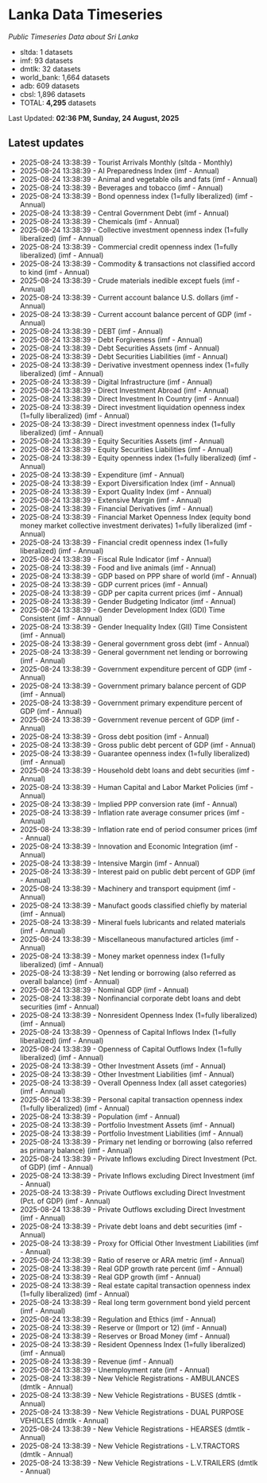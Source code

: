 # Lanka Data Timeseries
*Public Timeseries Data about Sri Lanka*

* sltda: 1 datasets
* imf: 93 datasets
* dmtlk: 32 datasets
* world_bank: 1,664 datasets
* adb: 609 datasets
* cbsl: 1,896 datasets
* TOTAL: **4,295** datasets

Last Updated: **02:36 PM, Sunday, 24 August, 2025**

## Latest updates

* 2025-08-24 13:38:39 - Tourist Arrivals Monthly (sltda - Monthly)
* 2025-08-24 13:38:39 - AI Preparedness Index (imf - Annual)
* 2025-08-24 13:38:39 - Animal and vegetable oils and fats (imf - Annual)
* 2025-08-24 13:38:39 - Beverages and tobacco (imf - Annual)
* 2025-08-24 13:38:39 - Bond openness index (1=fully liberalized) (imf - Annual)
* 2025-08-24 13:38:39 - Central Government Debt (imf - Annual)
* 2025-08-24 13:38:39 - Chemicals (imf - Annual)
* 2025-08-24 13:38:39 - Collective investment openness index (1=fully liberalized) (imf - Annual)
* 2025-08-24 13:38:39 - Commercial credit openness index (1=fully liberalized) (imf - Annual)
* 2025-08-24 13:38:39 - Commodity & transactions not classified accord to kind (imf - Annual)
* 2025-08-24 13:38:39 - Crude materials inedible except fuels (imf - Annual)
* 2025-08-24 13:38:39 - Current account balance U.S. dollars (imf - Annual)
* 2025-08-24 13:38:39 - Current account balance percent of GDP (imf - Annual)
* 2025-08-24 13:38:39 - DEBT (imf - Annual)
* 2025-08-24 13:38:39 - Debt Forgiveness (imf - Annual)
* 2025-08-24 13:38:39 - Debt Securities Assets (imf - Annual)
* 2025-08-24 13:38:39 - Debt Securities Liabilities (imf - Annual)
* 2025-08-24 13:38:39 - Derivative investment openness index (1=fully liberalized) (imf - Annual)
* 2025-08-24 13:38:39 - Digital Infrastructure (imf - Annual)
* 2025-08-24 13:38:39 - Direct Investment Abroad (imf - Annual)
* 2025-08-24 13:38:39 - Direct Investment In Country (imf - Annual)
* 2025-08-24 13:38:39 - Direct investment liquidation openness index (1=fully liberalized) (imf - Annual)
* 2025-08-24 13:38:39 - Direct investment openness index (1=fully liberalized) (imf - Annual)
* 2025-08-24 13:38:39 - Equity Securities Assets (imf - Annual)
* 2025-08-24 13:38:39 - Equity Securities Liabilities (imf - Annual)
* 2025-08-24 13:38:39 - Equity openness index (1=fully liberalized) (imf - Annual)
* 2025-08-24 13:38:39 - Expenditure (imf - Annual)
* 2025-08-24 13:38:39 - Export Diversification Index (imf - Annual)
* 2025-08-24 13:38:39 - Export Quality Index (imf - Annual)
* 2025-08-24 13:38:39 - Extensive Margin (imf - Annual)
* 2025-08-24 13:38:39 - Financial Derivatives (imf - Annual)
* 2025-08-24 13:38:39 - Financial Market Openness Index (equity bond money market collective investment derivates) 1=fully liberalized (imf - Annual)
* 2025-08-24 13:38:39 - Financial credit openness index (1=fully liberalized) (imf - Annual)
* 2025-08-24 13:38:39 - Fiscal Rule Indicator (imf - Annual)
* 2025-08-24 13:38:39 - Food and live animals (imf - Annual)
* 2025-08-24 13:38:39 - GDP based on PPP share of world (imf - Annual)
* 2025-08-24 13:38:39 - GDP current prices (imf - Annual)
* 2025-08-24 13:38:39 - GDP per capita current prices (imf - Annual)
* 2025-08-24 13:38:39 - Gender Budgeting Indicator (imf - Annual)
* 2025-08-24 13:38:39 - Gender Development Index (GDI) Time Consistent (imf - Annual)
* 2025-08-24 13:38:39 - Gender Inequality Index (GII) Time Consistent (imf - Annual)
* 2025-08-24 13:38:39 - General government gross debt (imf - Annual)
* 2025-08-24 13:38:39 - General government net lending or borrowing (imf - Annual)
* 2025-08-24 13:38:39 - Government expenditure percent of GDP (imf - Annual)
* 2025-08-24 13:38:39 - Government primary balance percent of GDP (imf - Annual)
* 2025-08-24 13:38:39 - Government primary expenditure percent of GDP (imf - Annual)
* 2025-08-24 13:38:39 - Government revenue percent of GDP (imf - Annual)
* 2025-08-24 13:38:39 - Gross debt position (imf - Annual)
* 2025-08-24 13:38:39 - Gross public debt percent of GDP (imf - Annual)
* 2025-08-24 13:38:39 - Guarantee openness index (1=fully liberalized) (imf - Annual)
* 2025-08-24 13:38:39 - Household debt loans and debt securities (imf - Annual)
* 2025-08-24 13:38:39 - Human Capital and Labor Market Policies (imf - Annual)
* 2025-08-24 13:38:39 - Implied PPP conversion rate (imf - Annual)
* 2025-08-24 13:38:39 - Inflation rate average consumer prices (imf - Annual)
* 2025-08-24 13:38:39 - Inflation rate end of period consumer prices (imf - Annual)
* 2025-08-24 13:38:39 - Innovation and Economic Integration (imf - Annual)
* 2025-08-24 13:38:39 - Intensive Margin (imf - Annual)
* 2025-08-24 13:38:39 - Interest paid on public debt percent of GDP (imf - Annual)
* 2025-08-24 13:38:39 - Machinery and transport equipment (imf - Annual)
* 2025-08-24 13:38:39 - Manufact goods classified chiefly by material (imf - Annual)
* 2025-08-24 13:38:39 - Mineral fuels lubricants and related materials (imf - Annual)
* 2025-08-24 13:38:39 - Miscellaneous manufactured articles (imf - Annual)
* 2025-08-24 13:38:39 - Money market openness index (1=fully liberalized) (imf - Annual)
* 2025-08-24 13:38:39 - Net lending or borrowing (also referred as overall balance) (imf - Annual)
* 2025-08-24 13:38:39 - Nominal GDP (imf - Annual)
* 2025-08-24 13:38:39 - Nonfinancial corporate debt loans and debt securities (imf - Annual)
* 2025-08-24 13:38:39 - Nonresident Openness Index (1=fully liberalized) (imf - Annual)
* 2025-08-24 13:38:39 - Openness of Capital Inflows Index (1=fully liberalized) (imf - Annual)
* 2025-08-24 13:38:39 - Openness of Capital Outflows Index (1=fully liberalized) (imf - Annual)
* 2025-08-24 13:38:39 - Other Investment Assets (imf - Annual)
* 2025-08-24 13:38:39 - Other Investment Liabilities (imf - Annual)
* 2025-08-24 13:38:39 - Overall Openness Index (all asset categories) (imf - Annual)
* 2025-08-24 13:38:39 - Personal capital transaction openness index (1=fully liberalized) (imf - Annual)
* 2025-08-24 13:38:39 - Population (imf - Annual)
* 2025-08-24 13:38:39 - Portfolio Investment Assets (imf - Annual)
* 2025-08-24 13:38:39 - Portfolio Investment Liabilities (imf - Annual)
* 2025-08-24 13:38:39 - Primary net lending or borrowing (also referred as primary balance) (imf - Annual)
* 2025-08-24 13:38:39 - Private Inflows excluding Direct Investment (Pct. of GDP) (imf - Annual)
* 2025-08-24 13:38:39 - Private Inflows excluding Direct Investment (imf - Annual)
* 2025-08-24 13:38:39 - Private Outflows excluding Direct Investment (Pct. of GDP) (imf - Annual)
* 2025-08-24 13:38:39 - Private Outflows excluding Direct Investment (imf - Annual)
* 2025-08-24 13:38:39 - Private debt loans and debt securities (imf - Annual)
* 2025-08-24 13:38:39 - Proxy for Official Other Investment Liabilities (imf - Annual)
* 2025-08-24 13:38:39 - Ratio of reserve or ARA metric (imf - Annual)
* 2025-08-24 13:38:39 - Real GDP growth rate percent (imf - Annual)
* 2025-08-24 13:38:39 - Real GDP growth (imf - Annual)
* 2025-08-24 13:38:39 - Real estate capital transaction openness index (1=fully liberalized) (imf - Annual)
* 2025-08-24 13:38:39 - Real long term government bond yield percent (imf - Annual)
* 2025-08-24 13:38:39 - Regulation and Ethics (imf - Annual)
* 2025-08-24 13:38:39 - Reserve or (Import or 12) (imf - Annual)
* 2025-08-24 13:38:39 - Reserves or Broad Money (imf - Annual)
* 2025-08-24 13:38:39 - Resident Openness Index (1=fully liberalized) (imf - Annual)
* 2025-08-24 13:38:39 - Revenue (imf - Annual)
* 2025-08-24 13:38:39 - Unemployment rate (imf - Annual)
* 2025-08-24 13:38:39 - New Vehicle Registrations - AMBULANCES (dmtlk - Annual)
* 2025-08-24 13:38:39 - New Vehicle Registrations - BUSES (dmtlk - Annual)
* 2025-08-24 13:38:39 - New Vehicle Registrations - DUAL PURPOSE VEHICLES (dmtlk - Annual)
* 2025-08-24 13:38:39 - New Vehicle Registrations - HEARSES (dmtlk - Annual)
* 2025-08-24 13:38:39 - New Vehicle Registrations - L.V.TRACTORS (dmtlk - Annual)
* 2025-08-24 13:38:39 - New Vehicle Registrations - L.V.TRAILERS (dmtlk - Annual)